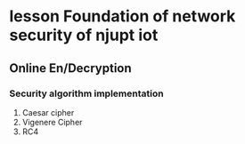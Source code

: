 # lesson Foundation of network security of njupt iot
## Online En/Decryption
### Security algorithm implementation
1. Caesar cipher
2. Vigenere Cipher
3. RC4
